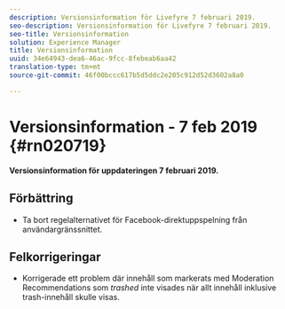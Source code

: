 ```yaml
---
description: Versionsinformation för Livefyre 7 februari 2019.
seo-description: Versionsinformation för Livefyre 7 februari 2019.
seo-title: Versionsinformation
solution: Experience Manager
title: Versionsinformation
uuid: 34e64943-dea6-46ac-9fcc-8febeab6aa42
translation-type: tm+mt
source-git-commit: 46f00bccc617b5d5ddc2e205c912d52d3602a8a0

---
```



# Versionsinformation - 7 feb 2019 {#rn020719}

**Versionsinformation för uppdateringen 7 februari 2019.**

## Förbättring

* Ta bort regelalternativet för Facebook-direktuppspelning från användargränssnittet.

## Felkorrigeringar

* Korrigerade ett problem där innehåll som markerats med Moderation Recommendations som *trashed* inte visades när allt innehåll inklusive trash-innehåll skulle visas.
